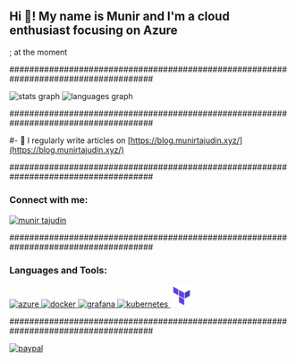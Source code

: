 <h2 align="left">Hi 👋! My name is Munir and I'm a cloud enthusiast focusing on Azure </h2><h10>; at the moment</h10>

#####################################################################################

<div align="left">
  <img src="https://github-readme-stats.vercel.app/api?hide_title=false&hide_rank=false&show_icons=true&include_all_commits=true&count_private=true&disable_animations=false&theme=dracula&locale=en&hide_border=false&username=munir94" height="150" alt="stats graph"  />
  <img src="https://github-readme-stats.vercel.app/api/top-langs?locale=en&hide_title=false&layout=compact&card_width=320&langs_count=5&theme=dracula&hide_border=false&username=munir94" height="150" alt="languages graph"  />
</div>

#####################################################################################

#- 📝 I regularly write articles on [https://blog.munirtajudin.xyz/](https://blog.munirtajudin.xyz/)

#####################################################################################
<h3 align="left">Connect with me:</h3>
<p align="left">
<a href="https://linkedin.com/in/munir-tajudin-ab9027a9" target="blank"><img align="center" src="https://raw.githubusercontent.com/rahuldkjain/github-profile-readme-generator/master/src/images/icons/Social/linked-in-alt.svg" alt="munir tajudin" height="30" width="40" /></a>
</p>

#####################################################################################
<h3 align="left">Languages and Tools:</h3>

<p align="left"> <a href="https://azure.microsoft.com/en-in/" target="_blank" rel="noreferrer"> <img src="https://www.vectorlogo.zone/logos/microsoft_azure/microsoft_azure-icon.svg" alt="azure" width="40" height="40"/> </a> <a href="https://www.docker.com/" target="_blank" rel="noreferrer"> <img src="https://cdn.jsdelivr.net/gh/devicons/devicon/icons/docker/docker-original.svg" alt="docker" width="40" height="40"/> </a> <a href="https://grafana.com" target="_blank" rel="noreferrer"> <img src="https://www.vectorlogo.zone/logos/grafana/grafana-icon.svg" alt="grafana" width="40" height="40"/> </a> <a href="https://kubernetes.io" target="_blank" rel="noreferrer"> <img src="https://www.vectorlogo.zone/logos/kubernetes/kubernetes-icon.svg" alt="kubernetes" width="40" height="40"/> </a>  <a href="https://www.terraform.io/" target="_blank" rel="noreferrer"> <img src="https://github.com/munir94/munir94/blob/main/Terraform.png" alt="Terraform" width="40" height="40"/> </a> </p>


#####################################################################################

[![paypal](https://www.paypalobjects.com/en_US/i/btn/btn_donateCC_LG.gif)](https://www.paypal.me/munirtajudin/5)
